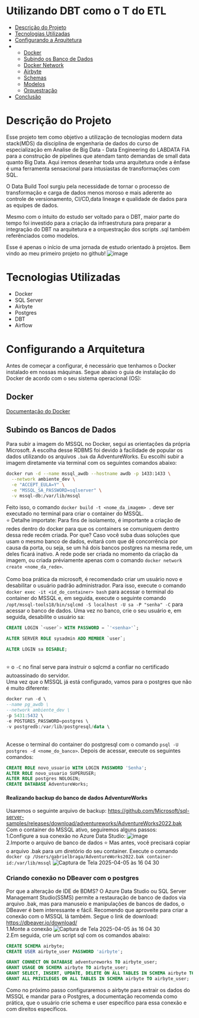 # Utilizando DBT como o T do ETL

* [Descrição do Projeto](#descrição-do-projeto)
* [Tecnologias Utilizadas](#tecnologias-utilizadas)
* [Configurando a Arquitetura](#configurando-a-arquitetura)
* * [Docker](#docker)
  * [Subindo os Banco de Dados](#subindo-os-banco-de-dados)
  * [Docker Network](#docker-network)
  * [Airbyte](#airbyte)
  * [Schemas](#Schemas)
  * [Modelos](#Modelos)
  * [Orquestração](#orquestração)
* [Conclusão](#conclusão)

# Descrição do Projeto

Esse projeto tem como objetivo a utilização de tecnologias modern data stack(MDS) da disciplina de engenharia de dados do curso de especialização em Analise de Big Data - Data Engineering do LABDATA FIA para a construção de pipelines que atendam tanto demandas de small data quanto Big Data. Aqui iremos desenhar toda uma arquitetura onde a ênfase é uma ferramenta sensacional para intusiastas de transformações com SQL. 

O Data Build Tool surgiu pela necessidade de tornar o processo de transformação e carga de dados menos moroso e mais aderente ao controle de versionamento, CI/CD,data lineage e qualidade de dados para as equipes de dados.

Mesmo com o íntuito do estudo ser voltado para o DBT, maior parte do tempo foi investido para a criação da infraestrutura para preparar a integração do DBT na arquitetura e a orquestração dos scripts .sql também referênciados como modelos.

Esse é apenas o início de uma jornada de estudo orientado à projetos. Bem vindo ao meu primeiro projeto no github!
![image](https://github.com/user-attachments/assets/c47e439c-68db-44f3-9828-60e08eecea88)


# Tecnologias Utilizadas

* Docker
* SQL Server
* Airbyte
* Postgres
* DBT
* Airflow

# Configurando a Arquitetura

Antes de começar a configurar, é necessário que tenhamos o Docker instalado em nossas máquinas. Segue abaixo o guia de instalação do Docker de acordo com o seu sistema operacional (OS):

## Docker
[Documentação do Docker](https://docs.docker.com/engine/install/)

## Subindo os Bancos de Dados

Para subir a imagem do MSSQL no Docker, segui as orientações da própria Microsoft. A escolha desse RDBMS foi devido à facilidade de popular os dados utilizando os arquivos `.bak` da AdventureWorks. Eu escolhi subir a imagem diretamente via terminal com os seguintes comandos abaixo:

```bash
docker run -d --name mssql_awdb --hostname awdb -p 1433:1433 \
  --network ambiente_dev \
  -e "ACCEPT_EULA=Y" \
  -e "MSSQL_SA_PASSWORD=sqlserver" \
  -v mssql-db:/var/lib/mssql
```
Feito isso, o comando `docker build -t <nome_da_imagem> .` deve ser executado no terminal para criar o container do MSSQL.
\
⭐ Detalhe importate: Para fins de isolamento, é importante a criação de redes dentro do docker para que os containers se comuniquem dentro dessa rede recém criada. Por que? Caso você suba duas soluções que usam o mesmo banco de dados, evitará com que dê concorrência por causa da porta, ou seja, se um há dois bancos postgres na mesma rede, um deles ficará inativo. A rede pode ser criada no momento da criação da imagem, ou criada préviamente apenas com o comando `docker network create <nome_da_rede>`.\
\
Como boa prática da microsoft, é recomendado criar um usuário novo e desabilitar o usuário padrão administrador. Para isso, execute o comando `docker exec -it <id_do_container> bash` para acessar o terminal do container do MSSQL e, em seguida, execute o seguinte comando `/opt/mssql-tools18/bin/sqlcmd -S localhost -U sa -P "senha" -C` para acessar o banco de dados. Uma vez no banco, crie o seu usuário e, em seguida, desabilite o usuário sa:

```sql
CREATE LOGIN `<user`> WITH PASSWORD = `'<senha>'`;

ALTER SERVER ROLE sysadmin ADD MEMBER `user`;

ALTER LOGIN sa DISABLE;
```
\
⭐ o `-C` no final serve para instruir o sqlcmd a confiar no certificado autoassinado do servidor.
\
Uma vez que o MSSQL já está configurado, vamos para o postgres que não é muito diferente:
```sql
docker run -d \
--name pg_awdb \
--network ambiente_dev \
-p 5431:5432 \
-e POSTGRES_PASSWORD=postgres \
-v postgredb:/var/lib/postgresql/data \
```
\
Acesse o terminal do container do postgresql com o comando `psql -U postgres -d <nome_do_banco>`. Depois de acessar, execute os seguintes comandos:
```sql
CREATE ROLE novo_usuario WITH LOGIN PASSWORD 'Senha';
ALTER ROLE novo_usuario SUPERUSER;
ALTER ROLE postgres NOLOGIN;
CREATE DATABASE AdventureWorks;
```

#### Realizando backup do banco de dados AdventureWorks

Usaremos o seguinte arquivo de backup: https://github.com/Microsoft/sql-server-samples/releases/download/adventureworks/AdventureWorks2022.bak
\
Com o container do MSSQL ativo, seguiremos alguns passos:
\
1.Configure a sua conexão no Azure Data Studio:
![image](https://github.com/user-attachments/assets/88ce7c06-4e19-4ab0-bd65-c62f79bfb407)
\
2.Importe o arquivo de banco de dados
⭐ Mas antes, você precisará copiar o arquivo .bak para um diretório do seu container. Execute o comando ``docker cp /Users/gabrielbraga/AdventureWorks2022.bak container-id:/var/lib/mssql``
![Captura de Tela 2025-04-05 às 16 04 30](https://github.com/user-attachments/assets/8bd41df1-2b1f-410e-ad1d-03351753fa4c)

### Criando conexão no DBeaver com o postgres

Por que a alteração de IDE de BDMS? O Azure Data Studio ou SQL Server Managemant Studio(SSMS) permite a restauração de banco de dados via arquivo .bak, mas para manuseio e manipulações de bancos de dados, o DBeaver é bem interessante e fácil. Recomendo que aproveite para criar a conexão com o MSSQL lá também. Segue o link de download:
\
https://dbeaver.io/download/
\
1.Monte a conexão
![Captura de Tela 2025-04-05 às 16 04 30](https://github.com/user-attachments/assets/339bc6b9-563f-4d7d-9120-5e15a03ab781)
\
2.Em seguida, crie um script sql com os comandos abaixo:
```sql
CREATE SCHEMA airbyte;
CREATE USER airbyte_user PASSWORD 'airbyte';

GRANT CONNECT ON DATABASE adventureworks TO airbyte_user;
GRANT USAGE ON SCHEMA airbyte TO airbyte_user;
GRANT SELECT, INSERT, UPDATE, DELETE ON ALL TABLES IN SCHEMA airbyte TO airbyte_user;
GRANT ALL PRIVILEGES ON ALL TABLES IN SCHEMA airbyte TO airbyte_user;
```
Como no próximo passo configuraremos o airbyte para extrair os dados do MSSQL e mandar para o Postgres, a documentação recomenda como prática, que o usuário crie schema e user específico para essa conexão e com direitos específicos.






